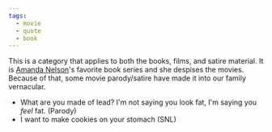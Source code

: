 ```yaml
---
tags:
  - movie
  - quote
  - book
---
```

This is a category that applies to both the books, films, and satire material.
It is [Amanda Nelson](Amanda%20Nelson.md)'s favorite book series and she despises the movies. Because of that, some movie parody/satire have made it into our family vernacular.

- What are you made of lead? I'm not saying you look fat, I'm saying you *feel* fat. (Parody)
- I want to make cookies on your stomach (SNL)
